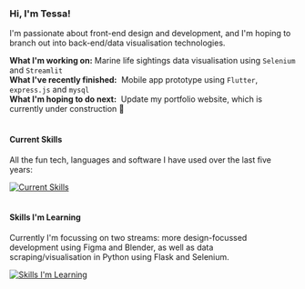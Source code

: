 ### Hi, I'm Tessa!
I'm passionate about front-end design and development, and I'm hoping to branch out into back-end/data visualisation technologies.

**What I'm working on:** Marine life sightings data visualisation using `Selenium` and `Streamlit` <br/>
**What I've recently finished:**&nbsp; Mobile app prototype using `Flutter`, `express.js` and `mysql` <br/>
**What I'm hoping to do next:**&nbsp; Update my portfolio website, which is currently under construction 🚧
<br/>
<br/>
#### Current Skills
All the fun tech, languages and software I have used over the last five years:

[![Current Skills](https://skillicons.dev/icons?i=js,html,css,dart,express,flutter,git,github,mysql,nodejs,npm,py,react,sass,sqlite,threejs,vite,vscode)](https://skillicons.dev)
<br/>
<br/>

#### Skills I'm Learning
Currently I'm focussing on two streams: more design-focussed development using Figma and Blender, as well as data scraping/visualisation in Python using Flask and Selenium.

[![Skills I'm Learning](https://skillicons.dev/icons?i=blender,figma,flask,selenium)](https://skillicons.dev)
<!--
**tessarobyn/tessarobyn** is a ✨ _special_ ✨ repository because its `README.md` (this file) appears on your GitHub profile.

Here are some ideas to get you started:

- 🔭 I’m currently working on ...
- 🌱 I’m currently learning ...
- 👯 I’m looking to collaborate on ...
- 🤔 I’m looking for help with ...
- 💬 Ask me about ...
- 📫 How to reach me: ...
- 😄 Pronouns: ...
- ⚡ Fun fact: ...
-->
